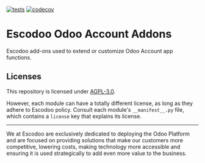 <!-- [![Runbot Status](https://runbot.odoo-community.org/runbot/badge/flat//15.0.svg)](https://runbot.odoo-community.org/runbot/repo/github-com-oca-account-addons-) -->
<!-- [![Build Status](https://travis-ci.com/Escodoo/account-addons.svg?branch=15.0)](https://travis-ci.com/Escodoo/account-addons) -->
[![tests](https://github.com/Escodoo/account-addons/actions/workflows/test.yml/badge.svg)](https://github.com/Escodoo/account-addons/actions/workflows/test.yml)
[![codecov](https://codecov.io/gh/Escodoo/account-addons/branch/15.0/graph/badge.svg)](https://codecov.io/gh/Escodoo/account-addons)
<!-- [![Translation Status](https://translation.odoo-community.org/widgets/account-addons-15-0/-/svg-badge.svg)](https://translation.odoo-community.org/engage/account-addons-15-0/?utm_source=widget) -->

<!-- /!\ do not modify above this line -->

# Escodoo Odoo Account Addons

Escodoo add-ons used to extend or customize Odoo Account app functions.

<!-- /!\ do not modify below this line -->

<!-- prettier-ignore-start -->



<!-- prettier-ignore-end -->

## Licenses

This repository is licensed under [AGPL-3.0](LICENSE).

However, each module can have a totally different license, as long as they adhere to Escodoo
policy. Consult each module's `__manifest__.py` file, which contains a `license` key
that explains its license.

----

We at Escodoo are exclusively dedicated to deploying the Odoo Platform and are
focused on providing solutions that make our customers more competitive, lowering
costs, making technology more accessible and ensuring it is used strategically to
add even more value to the business.
